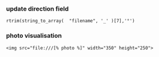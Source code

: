### update direction field
```
rtrim(string_to_array(  "filename", '_' )[7],'°')
```


### photo visualisation
```
<img src="file:///[% photo %]" width="350" height="250">
```

